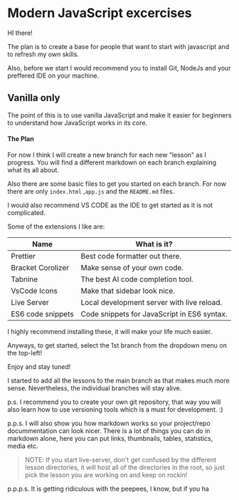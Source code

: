 # Modern JavaScript excercises

HI there!

The plan is to create a base for people that want to start with javascript and to refresh my own skills.

Also, before we start I would recommend you to install Git, NodeJs and your preffered IDE on your machine.
## Vanilla only

The point of this is to use vanilla JavaScript and make it easier for beginners to understand how JavaScript works in its core.

#### The Plan

For now I think I will create a new branch for each new "lesson" as I progress.
You will find a different markdown on each branch explaining what its all about.

Also there are some basic files to get you started on each branch. For now there are only `index.html` ,`app.js` and the `README.md` files.

I would also recommend VS CODE as the IDE to get started as it is not complicated.

Some of the extensions I like are:

| Name              | What is it?                                 |
| ----------------- | ------------------------------------------- |
| Prettier          | Best code formatter out there.              |
| Bracket Corolizer | Make sense of your own code.                |
| Tabnine           | The best AI code completion tool.           |
| VsCode Icons      | Make that sidebar look nice.                |
| Live Server       | Local development server with live reload.  |
| ES6 code snippets | Code snippets for JavaScript in ES6 syntax. |

I highly recommend installing these, it will make your life much easier.

Anyways, to get started, select the 1st branch from the dropdown menu on the top-left!

Enjoy and stay tuned!

I started to add all the lessons to the main branch as that makes much more sense. Nevertheless, the individual branches will stay alive.

p.s. I recommend you to create your own git repository, that way you will also learn how to use versioning tools which is a must for development. :)

p.p.s. I will also show you how markdown works so your project/repo docummentation can look nicer. There is a lot of things you can do in markdown alone, here you can put links, thumbnails, tables, statistics, media etc.

> NOTE: If you start live-server, don't get confused by the different lesson directories, it will host all of the directories in the root, so just pick the lesson you are working on and keep on rockin!

p.p.p.s.
It is getting ridiculous with the peepees, I know, but if you ha